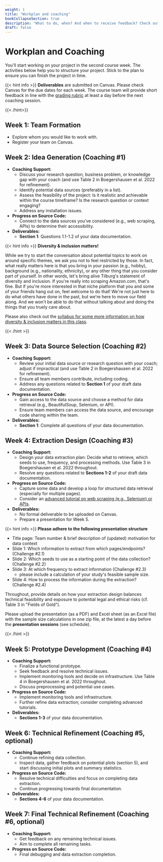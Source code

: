 ```yaml
---
weight: 1
title: "Workplan and coaching"
bookCollapseSection: true
description: "What to do, when? And when to receive feedback? Check out the workplan!"
draft: false
---
```



# Workplan and Coaching

You'll start working on your project in the second course week. The activities below help you to structure your project. Stick to the plan to ensure you can finish the project in time.



{{< hint info >}}
**Deliverables** are submitted on Canvas. Please check Canvas for the due dates for each week. The course team will provide short feedback in line with the [grading rubric](/docs/other/odcm-project-rubric.pdf) at least a day before the next coaching session.

{{< /hint>}}

## Week 1: Team Formation

- Explore whom you would like to work with.
- Register your team on Canvas.

## Week 2: Idea Generation (Coaching #1)
- **Coaching Support:**  
  - Discuss your research question, business problem, or knowledge gap with your coach (and use Table 2 in Boegershausen et al. 2022 for refinement).
  - Identify potential data sources (preferably in a list).
  - Assess the feasibility of the project: Is it realistic and achievable within the course timeframe? Is the research question or context engaging?
  - Address any installation issues.
- **Progress on Source Code:**  
  - Connect to the data sources you’ve considered (e.g., web scraping, APIs) to determine their accessibility.
- **Deliverables:**  
  - **Section 1**: Questions 1.1-1.2 of your data documentation.


{{< hint info >}}
__Diversity & inclusion matters!__

While we try to start the conversation about potential topics to work on around specific themes, we ask you not to feel restricted by those. In fact, what really matters here is that you bring in your passion (e.g., hobby), background (e.g., nationality, ethnicity), or any other thing that you consider part of yourself. In other words, let's bring alive Tilburg's statement of diversity and inclusion. If you're really into scraping Amazon.com, that's fine. But if you're more interested in that niche platform that you and some of your friends hang out on, feel welcome to do that! We're not just here to do what others have done in the past, but we're here to move our field along. And we won't be able to do that without talking about and doing the things that you truely care about.

Please also check out the [syllabus for some more information on how diversity & inclusion matters in this class](/docs/course/).

{{< /hint >}}

## Week 3: Data Source Selection (Coaching #2)
- **Coaching Support:**  
  - Review your initial data source or research question with your coach; adjust if impractical (and use Table 2 in Boegershausen et al. 2022 for refinement).
  - Ensure all team members contribute, including coding.
  - Address any questions related to **Section 1** of your draft data documentation.
- **Progress on Source Code:**  
  - Gain access to the data source and choose a method for data retrieval (e.g., BeautifulSoup, Selenium, or API).
  - Ensure team members can access the data source, and encourage code sharing within the team.
- **Deliverables:**  
  - **Section 1**: Complete all questions of your data documentation.

## Week 4: Extraction Design (Coaching #3)
- **Coaching Support:**  
  - Design your data extraction plan: Decide what to retrieve, which seeds to use, frequency, and processing methods. Use Table 3 in Boegershausen et al. 2022 throughout.
  - Resolve any questions related to **Sections 1-2** of your draft data documentation.
- **Progress on Source Code:**  
  - Capture some data and develop a loop for structured data retrieval (especially for multiple pages).
  - Consider an [advanced tutorial on web scraping (e.g., Selenium) or APIs](../resources/tutorials).
- **Deliverables:**  
  - No formal deliverable to be uploaded on Canvas.
  - Prepare a presentation for Week 5.


{{< hint info >}}
__Please adhere to the following presentation structure__
- Title page: Team number & brief description of (updated) motivation for data context
- Slide 1: Which information to extract from which pages/endpoints? (Challenge #2.1)
- Slide 2: Which seeds to use as a starting point of the data collection? (Challenge #2.2)
- Slide 3: At which frequency to extract information (Challenge #2.3)
  - please include a calculation of your study's feasible sample size.
- Slide 4: How to process the information during the extraction? (Challenge #2.4)

Throughout, provide details on how your extraction design balances technical feasibility and exposure to potential legal and ethical risks (cf. Table 3 in "Fields of Gold").

Please upload the presentation (as a PDF) and Excel sheet (as an Excel file) with the sample size calculations in one zip file, at the latest a day before the __presentation sessions__ (see schedule).

{{< /hint >}}


## Week 5: Prototype Development (Coaching #4)
- **Coaching Support:**  
  - Finalize a functional prototype.
  - Seek feedback and resolve technical issues.
  - Implement monitoring tools and decide on infrastructure. Use Table 4 in Boegershausen et al. 2022 throughout.
  - Discuss preprocessing and potential use cases.
- **Progress on Source Code:**  
  - Implement monitoring tools and infrastructure.
  - Further refine data extraction; consider completing advanced tutorials.
- **Deliverables:**  
  - **Sections 1-3** of your data documentation.

## Week 6: Technical Refinement (Coaching #5, optional)
- **Coaching Support:**  
  - Continue refining data collection.
  - Inspect data, gather feedback on potential plots (section 5), and start discussing initial plots and summary statistics.
- **Progress on Source Code:**  
  - Resolve technical difficulties and focus on completing data extraction.
  - Continue progressing towards final documentation.
- **Deliverables:**  
  - **Sections 4-6** of your data documentation.


## Week 7: Final Technical Refinement (Coaching #6, optional)
- **Coaching Support:**  
  - Get feedback on any remaining technical issues.
  - Aim to complete all remaining tasks.
- **Progress on Source Code:**  
  - Final debugging and data extraction completion.
